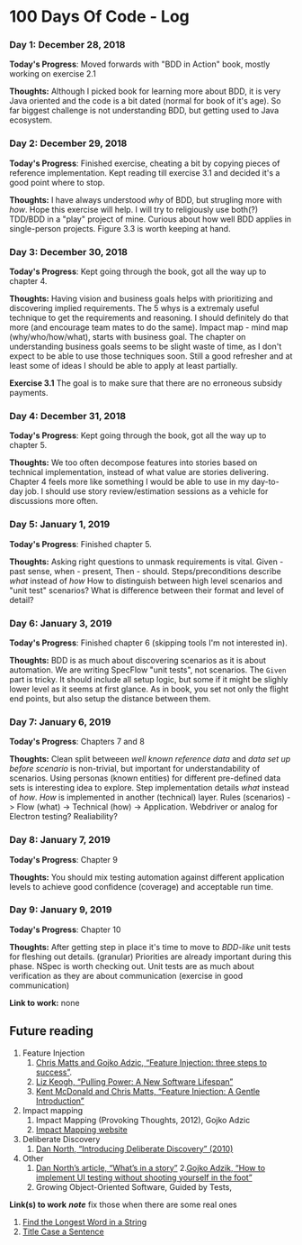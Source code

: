 # 100 Days Of Code - Log

### Day 1: December 28, 2018
**Today's Progress**: Moved forwards with "BDD in Action" book, mostly working on exercise 2.1

**Thoughts:** 
  Although I picked book for learning more about BDD, it is very Java oriented and the code is a bit dated (normal for book of it's age). So far biggest challenge is not understanding BDD, but getting used to Java ecosystem.

### Day 2: December 29, 2018
**Today's Progress**: Finished exercise, cheating a bit by copying pieces of reference implementation. Kept reading till exercise 3.1 and decided it's a good point where to stop.

**Thoughts:** 
  I have always understood *why* of BDD, but strugling more with *how*. Hope this exercise will help. I will try to religiously use both(?) TDD/BDD in a "play" project of mine.
  Curious about how well BDD applies in single-person projects.
  Figure 3.3 is worth keeping at hand.
  
### Day 3: December 30, 2018
**Today's Progress**: Kept going through the book, got all the way up to chapter 4.

**Thoughts:** 
  Having vision and business goals helps with prioritizing and discovering implied requirements.
  The 5 whys is a extremaly useful technique to get the requirements and reasoning. I should definitely do that more (and encourage team mates to do the same).
  Impact map - mind map (why/who/how/what), starts with business goal.
  The chapter on understanding business goals seems to be slight waste of time, as I don't expect to be able to use those techniques soon. Still a good refresher and at least some of ideas I should be able to apply at least partially.

**Exercise 3.1** The goal is to make sure that there are no erroneous subsidy payments. 

### Day 4: December 31, 2018
**Today's Progress**: Kept going through the book, got all the way up to chapter 5.

**Thoughts:** 
  We too often decompose features into stories based on technical implementation, instead of what value are stories delivering.
  Chapter 4 feels more like something I would be able to use in my day-to-day job.
  I should use story review/estimation sessions as a vehicle for discussions more often.  
  
### Day 5: January 1, 2019
**Today's Progress**: Finished chapter 5.

**Thoughts:** 
  Asking right questions to unmask requirements is vital.
  Given - past sense, when - present, Then - should.
  Steps/preconditions describe *what* instead of *how*
  How to distinguish between high level scenarios and "unit test" scenarios? What is difference between their format and level of detail?

### Day 6: January 3, 2019
**Today's Progress**: Finished chapter 6 (skipping tools I'm not interested in).

**Thoughts:** 
  BDD is as much about discovering scenarios as it is about automation.
  We are writing SpecFlow "unit tests", not scenarios.
  The `Given` part is tricky. It should include all setup logic, but some if it might be slighly lower level as it seems at first glance. As in book, you set not only the flight end points, but also setup the distance between them.
  
### Day 7: January 6, 2019
**Today's Progress**: Chapters 7 and 8

**Thoughts:** 
  Clean split betweeen *well known reference data* and *data set up before scenario* is non-trivial, but important for understandability of scenarios.
  Using personas (known entities) for different pre-defined data sets is interesting idea to explore.
  Step implementation details *what* instead of *how*. *How* is implemented in another (technical) layer.
  Rules (scenarios) -> Flow (what) -> Technical (how) -> Application.
  Webdriver or analog for Electron testing? Realiability?
  
### Day 8: January 7, 2019
**Today's Progress**: Chapter 9

**Thoughts:** 
  You should mix testing automation against different application levels to achieve good confidence (coverage) and acceptable run time.
  
### Day 9: January 9, 2019
**Today's Progress**: Chapter 10

**Thoughts:**
  After getting step in place it's time to move to *BDD-like* unit tests for fleshing out details.
  (granular) Priorities are already important during this phase.
  NSpec is worth checking out.
  Unit tests are as much about verification as they are about communication (exercise in good communication)
  


**Link to work:** none

## Future reading ##
1. Feature Injection
    1. [Chris Matts and Gojko Adzic, “Feature Injection: three steps to success”](http://www.infoq.com/articles/feature-injection-success).
    2. [Liz Keogh, “Pulling Power: A New Software Lifespan”](http://www.infoq.com/articles/pulling-power)
    3. [Kent McDonald and Chris Matts, “Feature Injection: A Gentle Introduction”](http://agile2009.agilealliance.org/node/185/)
2. Impact mapping
    1. Impact Mapping (Provoking Thoughts, 2012), Gojko Adzic
    2. [Impact Mapping website](http://impactmapping.org)
3. Deliberate Discovery
    1. [Dan North, “Introducing Deliberate Discovery” (2010)](http://dannorth.net/2010/08/30/introducingdeliberate-discovery)
9. Other
    1. [Dan North’s article, “What’s in a story”](http://dannorth.net/whats-in-a-story/)
    2.[Gojko Adzik, “How to implement UI testing without shooting yourself in the foot”](http://gojko.net/2010/04/13/how-to-implement-ui-testing-without-shooting-yourself-in-the-foot-2/)
    3. Growing Object-Oriented Software, Guided by Tests, 

**Link(s) to work**
***note*** fix those when there are some real ones
1. [Find the Longest Word in a String](https://www.freecodecamp.com/challenges/find-the-longest-word-in-a-string)
2. [Title Case a Sentence](https://www.freecodecamp.com/challenges/title-case-a-sentence)
